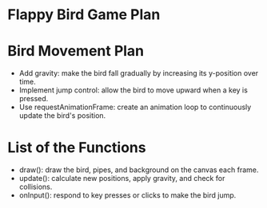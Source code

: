 # Flappy Bird Game Plan

# Bird Movement Plan

- Add gravity: make the bird fall gradually by increasing its y-position over time.
- Implement jump control: allow the bird to move upward when a key is pressed.
- Use requestAnimationFrame: create an animation loop to continuously update the bird's position.

# List of the Functions

- draw(): draw the bird, pipes, and background on the canvas each frame.
- update(): calculate new positions, apply gravity, and check for collisions.
- onInput(): respond to key presses or clicks to make the bird jump.
